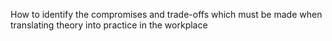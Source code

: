 How to identify the compromises and trade-offs which must be made when translating theory into practice in the workplace